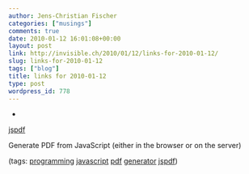 ```yaml
---
author: Jens-Christian Fischer
categories: ["musings"]
comments: true
date: 2010-01-12 16:01:08+00:00
layout: post
link: http://invisible.ch/2010/01/12/links-for-2010-01-12/
slug: links-for-2010-01-12
tags: ["blog"]
title: links for 2010-01-12
type: post
wordpress_id: 778
---
```


  * 
                

[jspdf](http://code.google.com/p/jspdf/)


                

Generate PDF from JavaScript (either in the browser or on the server)


                

(tags: [programming](http://delicious.com/jaycee/programming) [javascript](http://delicious.com/jaycee/javascript) [pdf](http://delicious.com/jaycee/pdf) [generator](http://delicious.com/jaycee/generator) [jspdf](http://delicious.com/jaycee/jspdf))


            
